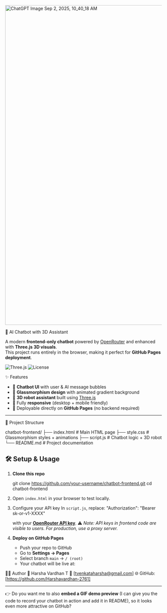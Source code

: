 <img width="1536" height="1024" alt="ChatGPT Image Sep 2, 2025, 10_40_18 AM" src="https://github.com/user-attachments/assets/a19562d1-0d69-45b6-8916-e8cc50fe0cd4" />


🤖 AI Chatbot with 3D Assistant

A modern **frontend-only chatbot** powered by [OpenRouter](https://openrouter.ai) and enhanced with **Three.js 3D visuals**.  
This project runs entirely in the browser, making it perfect for **GitHub Pages deployment**.


![Three.js](https://img.shields.io/badge/3D-Three.js-green?style=flat-square)
![License](https://img.shields.io/badge/license-MIT-lightgrey?style=flat-square)

✨ Features
- 💬 **Chatbot UI** with user & AI message bubbles  
- 🎨 **Glassmorphism design** with animated gradient background  
- 🤯 **3D robot assistant** built using [Three.js](https://threejs.org)  
- 📱 Fully **responsive** (desktop + mobile friendly)  
- 🚀 Deployable directly on **GitHub Pages** (no backend required)  

---

📂 Project Structure

chatbot-frontend/
├── index.html    # Main HTML page
├── style.css     # Glassmorphism styles + animations
├── script.js     # Chatbot logic + 3D robot
└── README.md     # Project documentation



## 🛠️ Setup & Usage

1. **Clone this repo**

   git clone https://github.com/your-username/chatbot-frontend.git
   cd chatbot-frontend


3. Open `index.html` in your browser to test locally.

4. Configure your API key
   In `script.js`, replace:
   "Authorization": "Bearer sk-or-v1-XXXX"
  

   with your **[OpenRouter API key](https://openrouter.ai/keys)**.
   ⚠️ *Note: API keys in frontend code are visible to users. For production, use a proxy server.*

5. **Deploy on GitHub Pages**

   * Push your repo to GitHub
   * Go to **Settings → Pages**
   * Select branch `main` → `/ (root)`
   * Your chatbot will be live at:


🧑‍💻 Author
👤 Harsha Vardhan T
📧 [tvenkataharsha@gmail.com]
🌐 GitHub: [https://github.com/Harshavardhan-2761]

---

👉 Do you want me to also **embed a GIF demo preview** (I can give you the code to record your chatbot in action and add it in README), so it looks even more attractive on GitHub?
```
